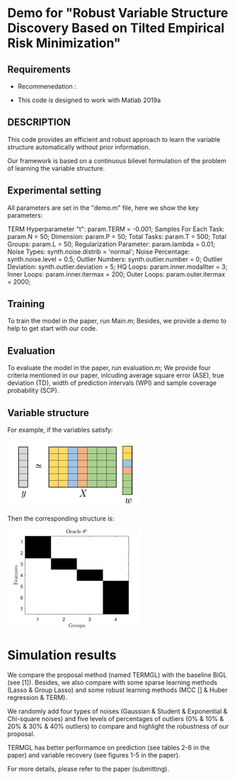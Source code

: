 # Demo for "Robust Variable Structure Discovery Based on Tilted Empirical Risk Minimization"



## Requirements

* Recommenedation :                                                         

* This code is designed to work with Matlab 2019a       

  

## DESCRIPTION 

This code provides an efficient and robust approach to learn the variable structure automatically without prior information. 

Our framework is based on a continuous bilevel formulation of the problem of learning the variable structure.



## Experimental setting

All parameters are  set in the "demo.m" file, here we show the key parameters:

TERM Hyperparameter "t":	param.TERM		              =           -0.001;
Samples For Each Task:		  param.N                             =           50;
Dimension:		                       param.P                              =           50;
Total Tasks:		                       param.T                              =           500;
Total Groups:		                    param.L                             =           50;
Regularization Parameter:	 param.lambda                  =         0.01;
Noise Types:	                         synth.noise.distrib           =          'normal';
Noise Percentage:		          synth.noise.level		       =           0.5; 
Outlier Numbers:		           synth.outlier.number	   =             0; 
Outlier Deviation:		           synth.outlier.deviation	 =             5;
HQ Loops:			                    param.inner.modalIter    =             3;
Inner Loops:		                    param.inner.itermax        =           200;
Outer Loops:		                   param.outer.itermax        =          2000;



## Training

To train the model in the paper, run Main.m;
Besides, we provide a demo to help to get start with our code.



## Evaluation

To evaluate the model in the paper, run evaluation.m;
We provide four criteria mentioned in our paper, inlcuding average square error (ASE), true deviation (TD), width of prediction intervals (WPI) and sample coverage probability (SCP).



## Variable structure

For example, if the variables satisfy:

![image-20220517151659130](structure1.png)

Then the corresponding structure is:

![image-20220517151722729](structure2.png)



# Simulation results

 We compare the proposal method (named TERMGL) with the baseline BiGL (see [1]). Besides, we also compare with some sparse learning methods (Lasso & Group Lasso) and some robust learning methods (MCC [] & Huber regression & TERM).

We randomly add four types of noises (Gaussian & Student & Exponential & Chi-square noises) and five levels of percentages of outliers (0% & 10% & 20% & 30% & 40% outliers) to compare and highlight the robustness of our proposal.

TERMGL has better performamce on prediction (see tables 2-6 in the paper) and variable recovery (see figures 1-5 in the paper).

For more details, please refer to the paper (submitting).


